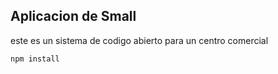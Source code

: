## Aplicacion de Small 

este es un sistema de codigo abierto para un centro comercial 

```
npm install

```
